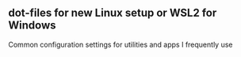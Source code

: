 ## dot-files for new Linux setup or WSL2 for Windows

Common configuration settings for utilities and apps I frequently use

